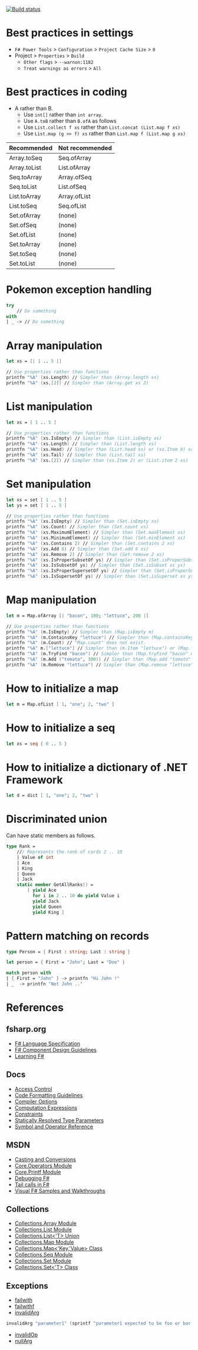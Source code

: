 [![Build status](https://ci.appveyor.com/api/projects/status/awbxjohei2cpxnsp?svg=true)](https://ci.appveyor.com/project/tatsuya/fsharp-cheat-sheet)

# Best practices in settings
* `F# Power Tools` > `Configuration` > `Project Cache Size` > `0`
* Project > `Properties` > `Build`
  * `Other flags` > `--warnon:1182`
  * `Treat warnings as errors` > `All`

# Best practices in coding
* A rather than B.
  * Use `int[]` rather than `int array`.
  * Use `A.toB` rather than `B.ofA` as follows
  * Use `List.collect f xs` rather than `List.concat (List.map f xs)`
  * Use `List.map (g >> f) xs` rather than `List.map f (List.map g xs)`

Recommended|Not recommended
---|---
Array.toSeq|Seq.ofArray
Array.toList|List.ofArray
Seq.toArray|Array.ofSeq
Seq.toList|List.ofSeq
List.toArray|Array.ofList
List.toSeq|Seq.ofList
Set.ofArray|(none)
Set.ofSeq|(none)
Set.ofList|(none)
Set.toArray|(none)
Set.toSeq|(none)
Set.toList|(none)

# Pokemon exception handling
```fsharp
try
    // Do something
with
| _ -> // Do something
```

# Array manipulation
```fsharp
let xs = [| 1 .. 5 |]

// Use properties rather than functions
printfn "%A" (xs.Length) // Simpler than (Array.length xs)
printfn "%A" (xs.[2]) // Simpler than (Array.get xs 2)
```

# List manipulation
```fsharp
let xs = [ 1 .. 5 ]

// Use properties rather than functions
printfn "%A" (xs.IsEmpty) // Simpler than (List.isEmpty xs)
printfn "%A" (xs.Length) // Simpler than (List.length xs)
printfn "%A" (xs.Head) // Simpler than (List.head xs) or (xs.Item 0) or (List.item 0 xs)
printfn "%A" (xs.Tail) // Simpler than (List.tail xs)
printfn "%A" (xs.[2]) // Simpler than (xs.Item 2) or (List.item 2 xs)
```

# Set manipulation
```fsharp
let xs = set [ 1 .. 5 ]
let ys = set [ 1 .. 5 ]

// Use properties rather than functions
printfn "%A" (xs.IsEmpty) // Simpler than (Set.isEmpty xs)
printfn "%A" (xs.Count) // Simpler than (Set.count xs)
printfn "%A" (xs.MaximumElement) // Simpler than (Set.maxElement xs)
printfn "%A" (xs.MinimumElement) // Simpler than (Set.minElement xs)
printfn "%A" (xs.Contains 2) // Simpler than (Set.contains 2 xs)
printfn "%A" (xs.Add 6) // Simpler than (Set.add 6 xs)
printfn "%A" (xs.Remove 2) // Simpler than (Set.remove 2 xs)
printfn "%A" (xs.IsProperSubsetOf ys) // Simpler than (Set.isProperSubset xs ys)
printfn "%A" (xs.IsSubsetOf ys) // Simpler than (Set.isSubset xs ys)
printfn "%A" (xs.IsProperSupersetOf ys) // Simpler than (Set.isProperSuperset xs ys)
printfn "%A" (xs.IsSupersetOf ys) // Simpler than (Set.isSuperset xs ys)
```

# Map manipulation
```fsharp
let m = Map.ofArray [| "bacon", 100; "lettuce", 200 |]

// Use properties rather than functions
printfn "%A" (m.IsEmpty) // Simpler than (Map.isEmpty m)
printfn "%A" (m.ContainsKey "lettuce") // Simpler than (Map.containsKey "lettuce" m)
printfn "%A" (m.Count) // "Map.count" does not exist.
printfn "%A" m.["lettuce"] // Simpler than (m.Item "lettuce") or (Map.find "lettuce" m)
printfn "%A" (m.TryFind "bacon") // Simpler than (Map.tryFind "bacon" m)
printfn "%A" (m.Add ("tomato", 300)) // Simpler than (Map.add "tomato" 300 m)
printfn "%A" (m.Remove "lettuce") // Simpler than (Map.remove "lettuce" m)
```

# How to initialize a map
```fsharp
let m = Map.ofList [ 1, "one"; 2, "two" ]
```

# How to initialize a seq
```fsharp
let xs = seq { 0 .. 5 }
```

# How to initialize a dictionary of .NET Framework
```fsharp
let d = dict [ 1, "one"; 2, "two" ]
```

# Discriminated union
Can have static members as follows.
```fsharp
type Rank = 
    /// Represents the rank of cards 2 .. 10
    | Value of int
    | Ace
    | King
    | Queen
    | Jack
    static member GetAllRanks() = 
        [ yield Ace
          for i in 2 .. 10 do yield Value i
          yield Jack
          yield Queen
          yield King ]
```

# Pattern matching on records
```fsharp
type Person = { First : string; Last : string }

let person = { First = "John"; Last = "Doe" }

match person with 
| { First = "John" } -> printfn "Hi John !" 
| _  -> printfn "Not John .."
```

# References
## fsharp.org
* [F# Language Specification](http://fsharp.org/specs/language-spec)
* [F# Component Design Guidelines](http://fsharp.org/specs/component-design-guidelines)
* [Learning F#](http://fsharp.org/learn.html)

## Docs
* [Access Control](https://docs.microsoft.com/dotnet/articles/fsharp/language-reference/access-control)
* [Code Formatting Guidelines](https://docs.microsoft.com/dotnet/articles/fsharp/language-reference/code-formatting-guidelines)
* [Compiler Options](https://docs.microsoft.com/dotnet/articles/fsharp/language-reference/compiler-options)
* [Computation Expressions](https://docs.microsoft.com/dotnet/articles/fsharp/language-reference/computation-expressions)
* [Constraints](https://docs.microsoft.com/dotnet/articles/fsharp/language-reference/generics/constraints)
* [Statically Resolved Type Parameters](https://docs.microsoft.com/dotnet/articles/fsharp/language-reference/generics/statically-resolved-type-parameters)
* [Symbol and Operator Reference](https://docs.microsoft.com/dotnet/articles/fsharp/language-reference/symbol-and-operator-reference/index)

## MSDN
* [Casting and Conversions](https://msdn.microsoft.com/visualfsharpdocs/conceptual/casting-and-conversions-%5bfsharp%5d)
* [Core.Operators Module](https://msdn.microsoft.com/visualfsharpdocs/conceptual/core.operators-module-%5bfsharp%5d)
* [Core.Printf Module](https://msdn.microsoft.com/visualfsharpdocs/conceptual/core.printf-module-%5bfsharp%5d)
* [Debugging F#](https://msdn.microsoft.com/library/ee843932.aspx)
* [Tail calls in F#](https://blogs.msdn.microsoft.com/fsharpteam/2011/07/08/tail-calls-in-f/)
* [Visual F# Samples and Walkthroughs](https://msdn.microsoft.com/visualfsharpdocs/conceptual/visual-fsharp-samples-and-walkthroughs)

## Collections
* [Collections.Array Module](https://msdn.microsoft.com/visualfsharpdocs/conceptual/collections.array-module-%5bfsharp%5d)
* [Collections.List Module](https://msdn.microsoft.com/visualfsharpdocs/conceptual/collections.list-module-%5bfsharp%5d)
* [Collections.List<'T> Union](https://msdn.microsoft.com/visualfsharpdocs/conceptual/collections.list%5b't%5d-union-%5bfsharp%5d)
* [Collections.Map Module](https://msdn.microsoft.com/visualfsharpdocs/conceptual/collections.map-module-%5bfsharp%5d)
* [Collections.Map<'Key,'Value> Class](https://msdn.microsoft.com/visualfsharpdocs/conceptual/collections.map%5b'key,'value%5d-class-%5bfsharp%5d)
* [Collections.Seq Module](https://msdn.microsoft.com/visualfsharpdocs/conceptual/collections.seq-module-%5bfsharp%5d)
* [Collections.Set Module](https://msdn.microsoft.com/visualfsharpdocs/conceptual/collections.set-module-%5bfsharp%5d)
* [Collections.Set<'T> Class](https://msdn.microsoft.com/visualfsharpdocs/conceptual/collections.set%5B't%5D-class-%5Bfsharp%5D)

## Exceptions
* [failwith](https://docs.microsoft.com/dotnet/articles/fsharp/language-reference/exception-handling/the-failwith-function)
* [failwithf](https://msdn.microsoft.com/en-us/visualfsharpdocs/conceptual/extratopleveloperators.failwithf%5B't%2C'result%5D-function-%5Bfsharp%5D)
* [invalidArg](https://docs.microsoft.com/dotnet/articles/fsharp/language-reference/exception-handling/the-invalidArg-function)
```fsharp
invalidArg "parameter1" (sprintf "parameter1 expected to be foo or bar, but was %s." parameter1)
```
* [invalidOp](https://msdn.microsoft.com/visualfsharpdocs/conceptual/operators.invalidop%5b%27t%5d-function-%5bfsharp%5d)
* [nullArg](https://msdn.microsoft.com/visualfsharpdocs/conceptual/operators.nullarg%5b%27t%5d-function-%5bfsharp%5d)
